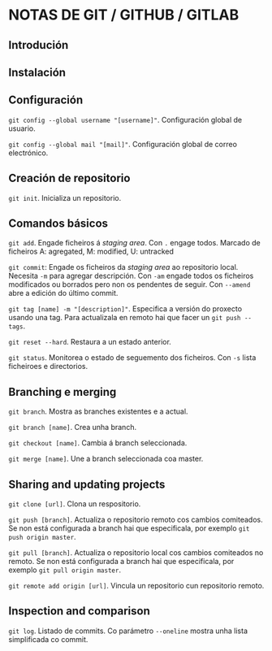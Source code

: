 ﻿# NOTAS DE GIT / GITHUB / GITLAB

## Introdución

## Instalación

## Configuración

`git config --global username "[username]"`. Configuración global de usuario.

`git config --global mail "[mail]"`. Configuración global de correo electrónico.

## Creación de repositorio

`git init`. Inicializa un repositorio.

## Comandos básicos

`git add`. Engade ficheiros á _staging area_. Con `.` engage todos. Marcado de ficheiros A: agregated, M: modified, U: untracked

`git commit`: Engade os ficheiros da _staging area_ ao repositorio local. Necesita `-m` para agregar descripción. Con `-am` engade todos os ficheiros modificados ou borrados pero non os pendentes de seguir. Con `--amend` abre a edición do último commit.

`git tag [name] -m "[description]"`. Especifica a versión do proxecto usando una tag. Para actualizala en remoto hai que facer un `git push --tags`.

`git reset --hard`. Restaura a un estado anterior.

`git status`. Monitorea o estado de seguemento dos ficheiros. Con `-s` lista ficheiroes e directorios.

## Branching e merging

`git branch`. Mostra as branches existentes e a actual.

`git branch [name]`. Crea unha branch.

`git checkout [name]`. Cambia á branch seleccionada.

`git merge [name]`. Une a branch seleccionada coa master.

## Sharing and updating projects

`git clone [url]`. Clona un respositorio.

`git push [branch]`. Actualiza o repositorio remoto cos cambios comiteados. Se non está configurada a branch hai que especificala, por exemplo `git push origin master`.

`git pull [branch]`. Actualiza o repositorio local cos cambios comiteados no remoto. Se non está configurada a branch hai que especificala, por exemplo `git pull origin master`.

`git remote add origin [url]`. Vincula un repositorio cun repositorio remoto.

## Inspection and comparison

`git log`. Listado de commits. Co parámetro `--oneline` mostra unha lista simplificada co commit.
